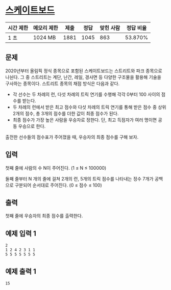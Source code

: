 # [스케이트보드](https://www.acmicpc.net/problem/28417)

| 시간 제한 | 메모리 제한 | 제출 | 정답 | 맞힌 사람 | 정답 비율 |
| --- | --- | --- | --- | --- | --- |
| 1 초 | 1024 MB | 1881 | 1045 | 863 | 53.870% |

## 문제

2020년부터 올림픽 정식 종목으로 포함된 스케이트보드는 스트리트와 파크 종목으로 나뉜다. 그 중 스트리트는 계단, 난간, 레일, 경사면 등 다양한 구조물을 활용해 기술을 구사하는 종목이다. 스트리트 종목의 채점 방식은 다음과 같다.

- 각 선수는 두 차례의 런, 다섯 차례의 트릭 연기를 수행해 각각 0부터 100 사이의 점수를 받는다.
- 두 차례의 런에서 받은 최고 점수와 다섯 차례의 트릭 연기를 통해 받은 점수 중 상위 2개의 점수, 총 3개의 점수를 더한 값이 최종 점수가 된다.
- 최종 점수가 가장 높은 사람을 우승자로 정한다. 단, 최고 득점자가 여러 명이면 공동 우승으로 한다.

출전한 선수들의 점수표가 주어졌을 때, 우승자의 최종 점수를 구해 보자.

## 입력

첫째 줄에 사람의 수 N이 주어진다. (1 ≤ N ≤ 100000)

둘째 줄부터 N 개의 줄에 걸쳐 2개의 런, 5개의 트릭 점수를 나타내는 정수 7개가 공백으로 구분되어 순서대로 주어진다. (0 ≤ 점수 ≤ 100)

## 출력

첫째 줄에 우승자의 최종 점수를 출력한다.

## 예제 입력 1

```
2
1 2 4 2 3 1 1
5 5 5 5 5 5 5

```

## 예제 출력 1

```
15
```
